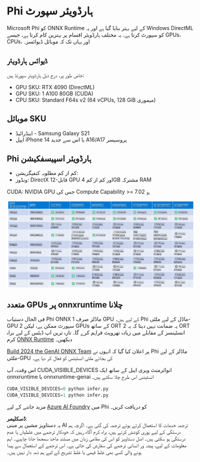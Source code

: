 # Phi ہارڈویئر سپورٹ

Microsoft Phi کو ONNX Runtime کے لیے بہتر بنایا گیا ہے اور یہ Windows DirectML کو سپورٹ کرتا ہے۔ یہ مختلف ہارڈویئر اقسام پر بہترین کام کرتا ہے، جیسے GPUs، CPUs، اور یہاں تک کہ موبائل ڈیوائسز۔

## ڈیوائس ہارڈویئر  
خاص طور پر، درج ذیل ہارڈویئر سپورٹڈ ہیں:

- GPU SKU: RTX 4090 (DirectML)  
- GPU SKU: 1 A100 80GB (CUDA)  
- CPU SKU: Standard F64s v2 (64 vCPUs, 128 GiB میموری)  

## موبائل SKU  

- اینڈرائیڈ - Samsung Galaxy S21  
- ایپل iPhone 14 یا اس سے جدید A16/A17 پروسیسر  

## Phi ہارڈویئر اسپیسفکیشن  

- کم از کم مطلوبہ کنفیگریشن:  
- ونڈوز: DirectX 12-قابل GPU اور کم از کم 4GB مشترکہ RAM  

CUDA: NVIDIA GPU جس کی Compute Capability >= 7.02 ہو  

![HardwareSupport](../../../../../translated_images/01.phihardware.925db5699da7752cf486314e6db087580583cfbcd548970f8a257e31a8aa862c.ur.png)  

## متعدد GPUs پر onnxruntime چلانا  

فی الحال دستیاب Phi ONNX ماڈلز صرف 1 GPU کے لیے ہیں۔ Phi ماڈل کے لیے ملٹی-GPU سپورٹ ممکن ہے، لیکن 2 GPUs کے ساتھ ORT یہ ضمانت نہیں دیتا کہ یہ 2 ORT انسٹینسز کے مقابلے میں زیادہ تھروپٹ فراہم کرے گا۔ تازہ ترین اپ ڈیٹس کے لیے براہ کرم [ONNX Runtime](https://onnxruntime.ai/) دیکھیں۔

[Build 2024 the GenAI ONNX Team](https://youtu.be/WLW4SE8M9i8?si=EtG04UwDvcjunyfC) پر اعلان کیا گیا کہ انہوں نے Phi ماڈلز کے لیے ملٹی-GPU کی بجائے ملٹی انسٹینس کو فعال کر دیا ہے۔

اس وقت، آپ CUDA_VISIBLE_DEVICES انوائرمنٹ ویری ایبل کے ساتھ ایک onnxruntime یا onnxruntime-genai انسٹینس اس طرح چلا سکتے ہیں۔

```Python
CUDA_VISIBLE_DEVICES=0 python infer.py
CUDA_VISIBLE_DEVICES=1 python infer.py
```  

مزید جاننے کے لیے [Azure AI Foundry](https://ai.azure.com) میں Phi کو دریافت کریں۔  

**ڈسکلیمر**:  
یہ دستاویز مشین پر مبنی AI ترجمہ خدمات کا استعمال کرتے ہوئے ترجمہ کی گئی ہے۔ اگرچہ ہم درستگی کے لیے پوری کوشش کرتے ہیں، براہ کرم آگاہ رہیں کہ خودکار ترجمے میں غلطیاں یا عدم درستگی ہو سکتی ہیں۔ اصل دستاویز کو اس کی مقامی زبان میں مستند ماخذ سمجھا جانا چاہیے۔ اہم معلومات کے لیے، پیشہ ور انسانی ترجمے کی سفارش کی جاتی ہے۔ اس ترجمے کے استعمال سے پیدا ہونے والی کسی بھی غلط فہمی یا غلط تشریح کے لیے ہم ذمہ دار نہیں ہیں۔